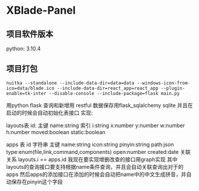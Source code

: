 # XBlade-Panel
## 项目软件版本
python: 3.10.4
## 项目打包
```shell
nuitka --standalone --include-data-dir=data=data --windows-icon-from-ico=data/blade.ico --include-data-dir=react_app=react_app --plugin-enable=tk-inter --disable-console --include-package=flask main.py
```
用python flask 查询和新增用 restful
数据保存用flask_sqlalchemy sqlite 
并且在启动的时候会自动初始化表接口
实现:

layouts表
id: 主键
name:string 索引
i:string
x:number
y:number
w:number
h:number
moved:boolean
static:boolean

apps 表
id 字符串 主键
name:string
icon:string
pinyin:string
path:json
type:enum(file,link,command,components)
open:number
created:date
关联关系 layouts.i == apps.id
我现在要实现增删改查的接口用graph实现
其中layouts的查询接口要支持根据name条件查询，并且会自动关联查询出对于的apps
然后apps的添加接口在添加的时候会自动把name中的中文生成拼音，并自动保存在pinyin这个字段